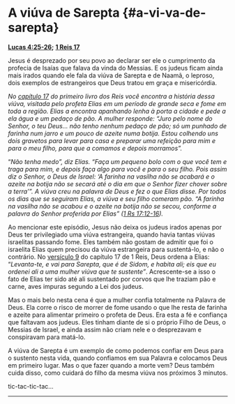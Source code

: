 # A viúva de Sarepta {#a-vi-va-de-sarepta}

[**Lucas 4:25-26**](http://bibliaonline.com.br/acf/lc/4/25-26)**;** [**1 Reis 17**](http://bibliaonline.com.br/acf/1rs/17)

Jesus é desprezado por seu povo ao declarar ser ele o cumprimento da profecia de Isaías que falava da vinda do Messias. E os judeus ficam ainda mais irados quando ele fala da viúva de Sarepta e de Naamã, o leproso, dois exemplos de estrangeiros que Deus tratou em graça e misericórdia.

_No_ [_capítulo 17_](http://bibliaonline.com.br/acf/1rs/17) _do primeiro livro dos Reis você encontra a história dessa viúva, visitada pelo profeta Elias em um período de grande seca e fome em toda a região. Elias a encontra apanhando lenha à porta a cidade e pede a ela água e um pedaço de pão. A mulher responde: “Juro pelo nome do Senhor, o teu Deus... não tenho nenhum pedaço de pão; só um punhado de farinha num jarro e um pouco de azeite numa botija. Estou colhendo uns dois gravetos para levar para casa e preparar uma refeição para mim e para o meu filho, para que a comamos e depois morramos”._

“_Não tenha medo”, diz Elias. “Faça um pequeno bolo com o que você tem e traga para mim, e depois faça algo para você e para o seu filho. Pois assim diz o Senhor, o Deus de Israel: ‘A farinha na vasilha não se acabará e o azeite na botija não se secará até o dia em que o Senhor fizer chover sobre a terra’”. A viúva creu na palavra de Deus e fez o que Elias disse. Por todos os dias que se seguiram Elias, a viúva e seu filho comeram pão. “A farinha na vasilha não se acabou e o azeite na botija não se secou, conforme a palavra do Senhor proferida por Elias” (_[_1 Rs 17:12-16_](http://bibliaonline.com.br/acf/1rs/17/12-16)_)._

Ao mencionar este episódio, Jesus não deixa os judeus irados apenas por Deus ter privilegiado uma viúva estrangeira, quando havia tantas viúvas israelitas passando fome. Eles também não gostam de admitir que foi o israelita Elias quem precisou da viúva estrangeira para sustentá-lo, e não o contrário. No [versículo 9](http://bibliaonline.com.br/acf/1rs/17/9) do capítulo 17 de 1 Reis, Deus ordena a Elias: “_Levanta-te, e vai para Sarepta, que é de Sidom, e habita ali; eis que eu ordenei ali a uma mulher viúva que te sustente”_. Acrescente-se a isso o fato de Elias ter sido até ali sustentado por corvos que lhe traziam pão e carne, aves impuras segundo a Lei dos judeus.

Mas o mais belo nesta cena é que a mulher confia totalmente na Palavra de Deus. Ela corre o risco de morrer de fome usando o que lhe resta de farinha e azeite para alimentar primeiro o profeta de Deus. Era esta a fé e confiança que faltavam aos judeus. Eles tinham diante de si o próprio Filho de Deus, o Messias de Israel, e ainda assim não criam nele e o desprezavam e conspiravam para matá-lo.

A viúva de Sarepta é um exemplo de como podemos confiar em Deus para o sustento nesta vida, quando confiamos em sua Palavra e colocamos Deus em primeiro lugar. Mas o que fazer quando a morte vem? Deus também cuida disso, como cuidará do filho da mesma viúva nos próximos 3 minutos.

tic-tac-tic-tac...

*****